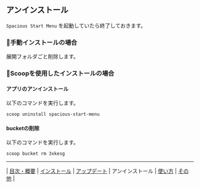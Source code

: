 ## アンインストール

`Spacious Start Menu` を起動していたら終了しておきます。

### 💠手動インストールの場合

展開フォルダごと削除します。

### 💠Scoopを使用したインストールの場合

#### アプリのアンインストール

以下のコマンドを実行します。

```
scoop uninstall spacious-start-menu
```

#### bucketの削除

以下のコマンドを実行します。

```
scoop bucket rm 3xkesg
```

---

| [目次・概要](index-ja.md) | [インストール](install-ja.md) | [アップデート](update-ja.md) | アンインストール | [使い方](usage-ja.md) | [その他](other-ja.md) |

